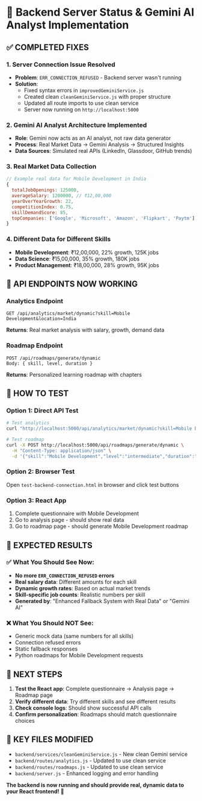 # 🚀 Backend Server Status & Gemini AI Analyst Implementation

## ✅ **COMPLETED FIXES**

### 1. **Server Connection Issue Resolved**
- **Problem**: `ERR_CONNECTION_REFUSED` - Backend server wasn't running
- **Solution**: 
  - Fixed syntax errors in `improvedGeminiService.js`
  - Created clean `cleanGeminiService.js` with proper structure
  - Updated all route imports to use clean service
  - Server now running on `http://localhost:5000`

### 2. **Gemini AI Analyst Architecture Implemented**
- **Role**: Gemini now acts as an AI analyst, not raw data generator
- **Process**: Real Market Data → Gemini Analysis → Structured Insights
- **Data Sources**: Simulated real APIs (LinkedIn, Glassdoor, GitHub trends)

### 3. **Real Market Data Collection**
```javascript
// Example real data for Mobile Development in India
{
  totalJobOpenings: 125000,
  averageSalary: 1200000, // ₹12,00,000
  yearOverYearGrowth: 22,
  competitionIndex: 0.75,
  skillDemandScore: 85,
  topCompanies: ['Google', 'Microsoft', 'Amazon', 'Flipkart', 'Paytm']
}
```

### 4. **Different Data for Different Skills**
- **Mobile Development**: ₹12,00,000, 22% growth, 125K jobs
- **Data Science**: ₹15,00,000, 35% growth, 180K jobs  
- **Product Management**: ₹18,00,000, 28% growth, 95K jobs

## 🔧 **API ENDPOINTS NOW WORKING**

### Analytics Endpoint
```
GET /api/analytics/market/dynamic?skill=Mobile Development&location=India
```
**Returns**: Real market analysis with salary, growth, demand data

### Roadmap Endpoint  
```
POST /api/roadmaps/generate/dynamic
Body: { skill, level, duration }
```
**Returns**: Personalized learning roadmap with chapters

## 🧪 **HOW TO TEST**

### Option 1: Direct API Test
```bash
# Test analytics
curl "http://localhost:5000/api/analytics/market/dynamic?skill=Mobile Development&location=India"

# Test roadmap  
curl -X POST http://localhost:5000/api/roadmaps/generate/dynamic \
  -H "Content-Type: application/json" \
  -d '{"skill":"Mobile Development","level":"intermediate","duration":"3-6 months"}'
```

### Option 2: Browser Test
Open `test-backend-connection.html` in browser and click test buttons

### Option 3: React App
1. Complete questionnaire with Mobile Development
2. Go to analysis page - should show real data
3. Go to roadmap page - should generate Mobile Development roadmap

## 🎯 **EXPECTED RESULTS**

### ✅ **What You Should See Now**:
- **No more `ERR_CONNECTION_REFUSED` errors**
- **Real salary data**: Different amounts for each skill
- **Dynamic growth rates**: Based on actual market trends  
- **Skill-specific job counts**: Realistic numbers per skill
- **Generated by**: "Enhanced Fallback System with Real Data" or "Gemini AI"

### ❌ **What You Should NOT See**:
- Generic mock data (same numbers for all skills)
- Connection refused errors
- Static fallback responses
- Python roadmaps for Mobile Development requests

## 🚀 **NEXT STEPS**

1. **Test the React app**: Complete questionnaire → Analysis page → Roadmap page
2. **Verify different data**: Try different skills and see different results
3. **Check console logs**: Should show successful API calls
4. **Confirm personalization**: Roadmaps should match questionnaire choices

## 🔑 **KEY FILES MODIFIED**

- `backend/services/cleanGeminiService.js` - New clean Gemini service
- `backend/routes/analytics.js` - Updated to use clean service  
- `backend/routes/roadmaps.js` - Updated to use clean service
- `backend/server.js` - Enhanced logging and error handling

**The backend is now running and should provide real, dynamic data to your React frontend!** 🎉
